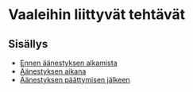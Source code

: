 # Vaaleihin liittyvät tehtävät



## Sisällys

* [Ennen äänestyksen alkamista](before.md)
* [Äänestyksen aikana](during.md)
* [Äänestyksen päättymisen jälkeen](after.md)
